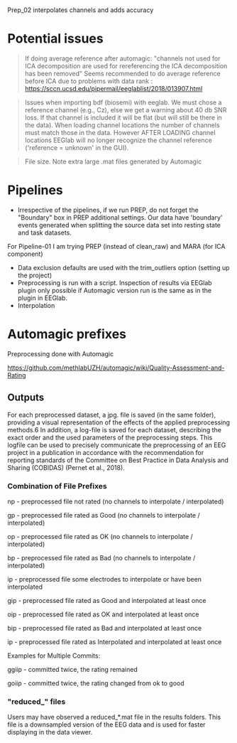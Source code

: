 #
Prep_02 interpolates channels and adds accuracy


# Potential issues
> If doing average reference after automagic:   "channels not used for ICA decomposition are used for rereferencing the ICA decomposition has been removed"
Seems recommended to do average reference before ICA due to problems with data rank : https://sccn.ucsd.edu/pipermail/eeglablist/2018/013907.html


> Issues when importing bdf (biosemi) with eeglab. We must chose a reference channel (e.g., Cz), else we get a warning about 40 db SNR loss. If that channel is included it will be flat (but will still be there in the data). When loading channel locations the number of channels must match those in the data.  However AFTER LOADING channel locations EEGlab will no longer recognize the channel reference ('reference = unknown' in the GUI). 

> File size. Note extra large .mat files generated by Automagic

# Pipelines 
- Irrespective of the pipelines, if we run PREP,  do not forget the "Boundary" box in PREP additional settings. Our data have 'boundary' events generated when splitting the source data set into resting state and task datasets. 

For Pipeline-01 I am trying PREP (instead of clean_raw) and MARA (for ICA component)
- Data exclusion defaults are used with the trim_outliers option (setting up the project)
- Preprocessing is run with a script. Inspection of results via EEGlab plugin only possible if Automagic version run is the same as in the plugin in EEGlab.
- Interpolation







# Automagic prefixes
Preprocessing done with Automagic 

https://github.com/methlabUZH/automagic/wiki/Quality-Assessment-and-Rating


## Outputs 
For each preprocessed dataset, a jpg. file is saved (in the same folder), providing a visual representation of the effects of the applied preprocessing methods.6 In addition, a log-file is saved for each dataset, describing the exact order and the used parameters of the preprocessing steps. This logfile can be used to precisely communicate the preprocessing of an EEG project in a publication in accordance with the recommendation for reporting standards of the Committee on Best Practice in Data Analysis and Sharing (COBIDAS) (Pernet et al., 2018).

### Combination of File Prefixes

np - preprocessed file not rated (no channels to interpolate / interpolated) 

gp - preprocessed file rated as Good (no channels to interpolate / interpolated)

op - preprocessed file rated as OK (no channels to interpolate / interpolated)

bp - preprocessed file rated as Bad (no channels to interpolate / interpolated)

ip - preprocessed file some electrodes to interpolate or have been interpolated

gip - preprocessed file rated as Good and interpolated at least once

oip - preprocessed file rated as OK and interpolated at least once

bip - preprocessed file rated as Bad and interpolated at least once

ip - preprocessed file rated as Interpolated and interpolated at least once

Examples for Multiple Commits:

ggiip - committed twice, the rating remained

goiip - committed twice, the rating changed from ok to good

### "reduced_" files
Users may have observed a reduced_*.mat file in the results folders. This file is a downsampled version of the EEG data and is used for faster displaying in the data viewer.
